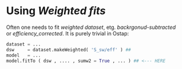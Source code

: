 # Using _Weighted fits_

Often one needs to fit _weighted dataset_, etg.  _backrgonud-subtracted_  
or _efficiency_corrected_. It is purely trivial in Ostap:
```python
dataset = ...
dsw     = dataset.makeWeighted( 'S_sw/eff' ) ## 
model   = ...
model.fitTo ( dsw , .... , sumw2 = True , ... ) ## <--- HERE
```
 
